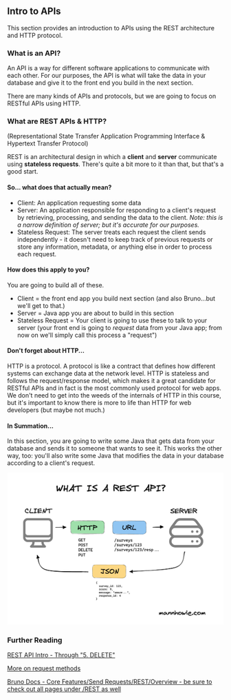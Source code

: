 ## Intro to APIs

This section provides an introduction to APIs using the REST architecture and HTTP protocol.

### What is an API?

An API is a way for different software applications to communicate with each other. 
For our purposes, the API is what will take the data in your database and give it to the front end you build in the next section.

There are many kinds of APIs and protocols, but we are going to focus on RESTful APIs using HTTP.

### What are REST APIs & HTTP?
(Representational State Transfer Application Programming Interface & Hypertext Transfer Protocol)

REST is an architectural design in which a **client** and **server** communicate using **stateless requests**. There's quite a bit more to it than that, but that's a good start.

#### So... what does that actually mean?

- Client: An application requesting some data
- Server: An application responsible for responding to a client's request by retrieving, processing, and sending the data to the client. *Note: this is a narrow definition of server; but it's accurate for our purposes.*
- Stateless Request: The server treats each request the client sends independently - it doesn't need to keep track of previous requests or store any information, metadata, or anything else in order to process each request.

#### How does this apply to you?

You are going to build all of these.
- Client = the front end app you build next section (and also Bruno...but we'll get to that.)
- Server = Java app you are about to build in this section
- Stateless Request = Your client is going to use these to talk to your server (your front end is going to _request_ data from your Java app; from now on we'll simply call this process a "request")

#### Don't forget about HTTP...
HTTP is a protocol. A protocol is like a contract that defines how different systems can exchange data at the network level. 
HTTP is stateless and follows the request/response model, which makes it a great candidate for RESTful APIs and in fact is the most commonly used protocol for web apps.
We don't need to get into the weeds of the internals of HTTP in this course, but it's important to know there is more to life than HTTP for web developers (but maybe not much.)

#### In Summation...
In this section, you are going to write some Java that gets data from your database and sends it to someone that wants to see it. This works the other way, too: you'll also write some Java that
modifies the data in your database according to a client's request. 


![client-server.png](assets/client-server.png)


### Further Reading

[REST API Intro - Through "5. DELETE"](https://www.geeksforgeeks.org/node-js/rest-api-introduction/)

[More on request methods](https://restfulapi.net/http-methods/)

[Bruno Docs - Core Features/Send Requests/REST/Overview - be sure to check out all pages under /REST as well](https://docs.usebruno.com/send-requests/REST/overview)

